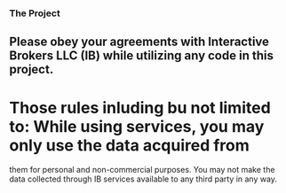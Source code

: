 ### The Project
## Please obey your agreements with Interactive Brokers LLC (IB) while utilizing any code in this project.
# Those rules inluding bu not limited to: While using  services, you may only use the data acquired from 
them for personal and non-commercial purposes. You may not make the data collected through IB services 
available to any third party in any way. 
